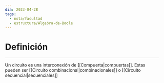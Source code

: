 ```yaml
---
dia: 2023-04-28
tags:
  - nota/facultad
  - estructura/Álgebra-de-Boole
---
```

# Definición
---
Un circuito es una interconexión de [[Compuerta|compuertas]]. Estas pueden ser [[Circuito combinacional|combinacionales]] o [[Circuito secuencial|secuenciales]]